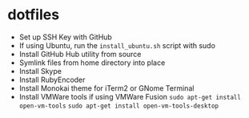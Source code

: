 # dotfiles

- Set up SSH Key with GitHub
- If using Ubuntu, run the `install_ubuntu.sh` script with sudo
- Install GitHub Hub utility from source
- Symlink files from home directory into place
- Install Skype
- Install RubyEncoder
- Install Monokai theme for iTerm2 or GNome Terminal
- Install VMWare tools if using VMWare Fusion
  `sudo apt-get install open-vm-tools`
  `sudo apt-get install open-vm-tools-desktop`

